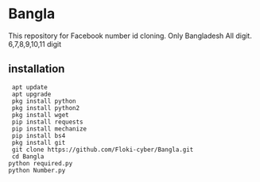 # Bangla
This repository for Facebook number id cloning. Only Bangladesh All digit. 6,7,8,9,10,11 digit


## <b>installation</b>

```
 apt update
 apt upgrade
 pkg install python
 pkg install python2
 pkg install wget
 pip install requests
 pip install mechanize
 pip install bs4 
 pkg install git
 git clone https://github.com/Floki-cyber/Bangla.git
 cd Bangla
python required.py
python Number.py
